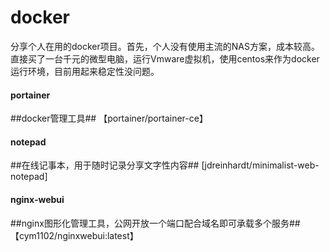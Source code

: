 # docker
分享个人在用的docker项目。首先，个人没有使用主流的NAS方案，成本较高。直接买了一台千元的微型电脑，运行Vmware虚拟机，使用centos来作为docker运行环境，目前用起来稳定性没问题。
<h4>portainer</h4>
##docker管理工具## 
【portainer/portainer-ce】<https://blog.csdn.net/weixin_44649780/article/details/128401975>
<h4>notepad</h4>
##在线记事本，用于随时记录分享文字性内容## 
  [jdreinhardt/minimalist-web-notepad]<https://blog.mallocx.com/Docker%E9%83%A8%E7%BD%B2Minimalist-web-notepad.html#minimalist-web-notepad%E7%9A%84%E5%AE%89%E8%A3%85%E4%B8%8E%E9%85%8D%E7%BD%AE>
    <h4>nginx-webui</h4>
##nginx图形化管理工具，公网开放一个端口配合域名即可承载多个服务## 
【cym1102/nginxwebui:latest】<https://www.nginxwebui.cn/product.html>

